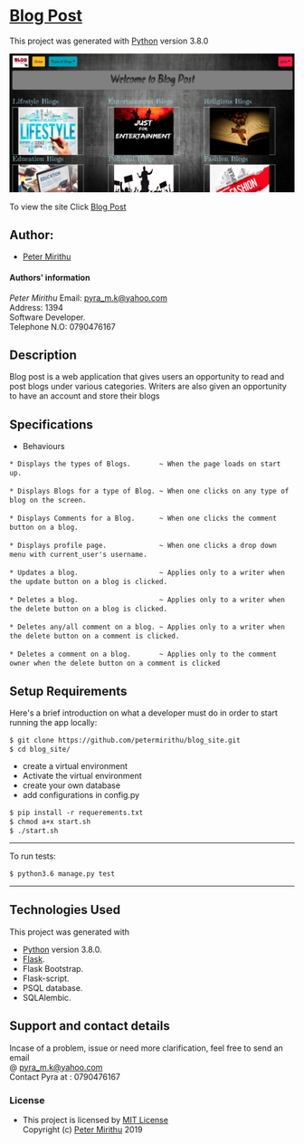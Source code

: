 # [Blog Post](https://blogpost007.herokuapp.com/)

This project was generated with [Python](https://www.python.org/) version 3.8.0 <br>

![picture](./blog/static/logo/logo.png)

To view the site Click [Blog Post](https://blogpost007.herokuapp.com/)

## Author: 
  * [Peter Mirithu](https://github.com/petermirithu/blog_site)

#### Authors' information
*Peter Mirithu*
    Email: pyra_m.k@yahoo.com <br>
    Address: 1394 <br>
    Software Developer.<br>
    Telephone N.O: 0790476167          
## Description
  Blog post is a web application that gives users an opportunity to read and post blogs under various categories. Writers are also given an opportunity  to have an account and store their blogs

## Specifications
  * Behaviours
  ```
  * Displays the types of Blogs.       ~ When the page loads on start up.

  * Displays Blogs for a type of Blog. ~ When one clicks on any type of blog on the screen. 

  * Displays Comments for a Blog.      ~ When one clicks the comment button on a blog.

  * Displays profile page.             ~ When one clicks a drop down menu with current_user's username.

  * Updates a blog.                    ~ Applies only to a writer when the update button on a blog is clicked.

  * Deletes a blog.                    ~ Applies only to a writer when the delete button on a blog is clicked.

  * Deletes any/all comment on a blog. ~ Applies only to a writer when the delete button on a comment is clicked.

  * Deletes a comment on a blog.       ~ Applies only to the comment owner when the delete button on a comment is clicked
  ```

## Setup Requirements
  Here's a brief introduction on what a developer must do in order to start running the app locally:

  ```
  $ git clone https://github.com/petermirithu/blog_site.git
  $ cd blog_site/
  ```
  * create a virtual environment
  * Activate the virtual environment
  * create your own database
  * add configurations in config.py
  
  ```
  $ pip install -r requerements.txt
  $ chmod a+x start.sh
  $ ./start.sh
  ```
  <hr>
  To run tests:

  ```
  $ python3.6 manage.py test
  ```
  <hr>
     
## Technologies Used
  This project was generated with
  * [Python](https://www.python.org/) version 3.8.0. 
  * [Flask](https://www.fullstackpython.com/flask.html).
  * Flask Bootstrap.
  * Flask-script.
  * PSQL database.
  * SQLAlembic.

 ## Support and contact details
 Incase of a problem, issue or need more clarification, feel free to send an email<br> @ pyra_m.k@yahoo.com<br>
 Contact Pyra at : 0790476167

 ### License
* This project is licensed by [MIT License](LICENSE.txt)<br>
  Copyright (c) [Peter Mirithu](https://github.com/petermirithu/blog_site) 2019<br>
  
  



